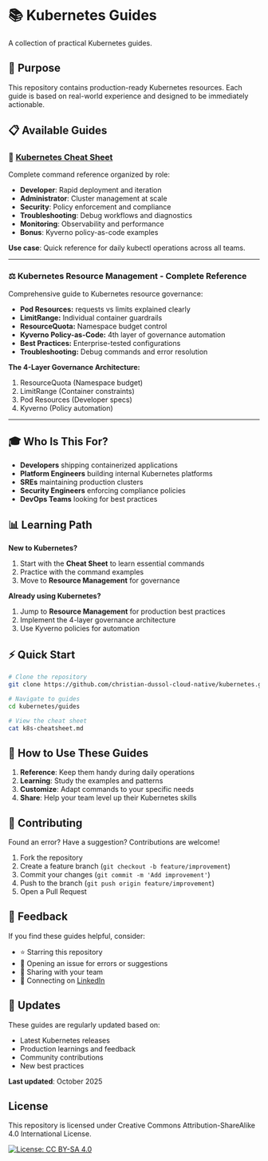 # 📚 Kubernetes Guides

A collection of practical Kubernetes guides.

## 🎯 Purpose

This repository contains production-ready Kubernetes resources. Each guide is based on real-world experience and designed to be immediately actionable.

## 📋 Available Guides

### 🚀 [Kubernetes Cheat Sheet](./k8s-cheatsheet.md)
Complete command reference organized by role:
- **Developer**: Rapid deployment and iteration
- **Administrator**: Cluster management at scale
- **Security**: Policy enforcement and compliance
- **Troubleshooting**: Debug workflows and diagnostics
- **Monitoring**: Observability and performance
- **Bonus**: Kyverno policy-as-code examples

**Use case**: Quick reference for daily kubectl operations across all teams.

---

### ⚖️ Kubernetes Resource Management - Complete Reference

Comprehensive guide to Kubernetes resource governance:

- **Pod Resources:** requests vs limits explained clearly
- **LimitRange:** Individual container guardrails
- **ResourceQuota:** Namespace budget control
- **Kyverno Policy-as-Code:** 4th layer of governance automation
- **Best Practices:** Enterprise-tested configurations
- **Troubleshooting:** Debug commands and error resolution

**The 4-Layer Governance Architecture:**
1. ResourceQuota (Namespace budget)
2. LimitRange (Container constraints)
3. Pod Resources (Developer specs)
4. Kyverno (Policy automation)

---

## 🎓 Who Is This For?

- **Developers** shipping containerized applications
- **Platform Engineers** building internal Kubernetes platforms
- **SREs** maintaining production clusters
- **Security Engineers** enforcing compliance policies
- **DevOps Teams** looking for best practices

## 📊 Learning Path

**New to Kubernetes?**
1. Start with the **Cheat Sheet** to learn essential commands
2. Practice with the command examples
3. Move to **Resource Management** for governance

**Already using Kubernetes?**
1. Jump to **Resource Management** for production best practices
2. Implement the 4-layer governance architecture
3. Use Kyverno policies for automation

## ⚡ Quick Start

```bash
# Clone the repository
git clone https://github.com/christian-dussol-cloud-native/kubernetes.git

# Navigate to guides
cd kubernetes/guides

# View the cheat sheet
cat k8s-cheatsheet.md
```

## 📖 How to Use These Guides

1. **Reference**: Keep them handy during daily operations
2. **Learning**: Study the examples and patterns
3. **Customize**: Adapt commands to your specific needs
4. **Share**: Help your team level up their Kubernetes skills

## 🤝 Contributing

Found an error? Have a suggestion? Contributions are welcome!

1. Fork the repository
2. Create a feature branch (`git checkout -b feature/improvement`)
3. Commit your changes (`git commit -m 'Add improvement'`)
4. Push to the branch (`git push origin feature/improvement`)
5. Open a Pull Request

## 📝 Feedback

If you find these guides helpful, consider:
- ⭐ Starring this repository
- 🐛 Opening an issue for errors or suggestions
- 💬 Sharing with your team
- 🔗 Connecting on [LinkedIn](https://www.linkedin.com/in/christiandussol/)

## 🔄 Updates

These guides are regularly updated based on:
- Latest Kubernetes releases
- Production learnings and feedback
- Community contributions
- New best practices

**Last updated**: October 2025

## License
This repository is licensed under Creative Commons Attribution-ShareAlike 4.0 International License.

[![License: CC BY-SA 4.0](https://img.shields.io/badge/License-CC%20BY--SA%204.0-lightgrey.svg)](https://creativecommons.org/licenses/by-sa/4.0/)

